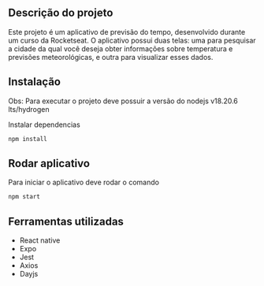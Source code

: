 ## Descrição do projeto
Este projeto é um aplicativo de previsão do tempo, desenvolvido durante um curso da Rocketseat. O aplicativo possui duas telas: uma para pesquisar a cidade da qual você deseja obter informações sobre temperatura e previsões meteorológicas, e outra para visualizar esses dados.

## Instalação

Obs: Para executar o projeto deve possuir a versão do nodejs v18.20.6 lts/hydrogen

Instalar dependencias
```sh
npm install
```

## Rodar aplicativo

Para iniciar o aplicativo deve rodar o comando

```sh
npm start
```

## Ferramentas utilizadas
- React native
- Expo
- Jest
- Axios
- Dayjs
